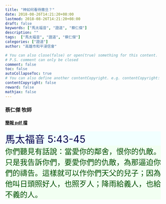 ```yaml
---
title: "神如何看待撒旦？"
date: 2018-08-26T14:21:20+08:00
lastmod: 2018-08-26T14:21:20+08:00
draft: false
keywords: ["馬太福音", "證道", "蔡仁傑"]
description: ""
tags:  ["馬太福音", "證道", "蔡仁傑"]
categories: ["證道"]
author: "高雄市和平浸信會"

# You can also close(false) or open(true) something for this content.
# P.S. comment can only be closed
comment: false
toc: false
autoCollapseToc: true
# You can also define another contentCopyright. e.g. contentCopyright: "This is another copyright."
contentCopyright: false
reward: false
mathjax: false
---
```


### 蔡仁傑 牧師

#### [簡報 pdf 檔](/pdf-s/s20180826.pdf "神如何看待撒旦？")

<div style="background-color:#F2FFFF"><font size="6", color="#000050">
馬太福音 5:43-45
</font>
</div>

<div style="background-color:#F2FFF2"><font size="5", color="005000">
你們聽見有話說：當愛你的鄰舍，恨你的仇敵。只是我告訴你們，要愛你們的仇敵，為那逼迫你們的禱告。這樣就可以作你們天父的兒子；因為他叫日頭照好人，也照歹人；降雨給義人，也給不義的人。
</font>
</div>